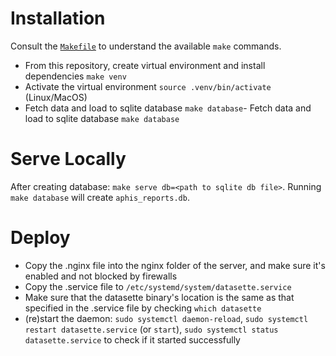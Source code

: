 # Installation
Consult the [`Makefile`](Makefile) to understand the available `make` commands.

- From this repository, create virtual environment and install dependencies `make venv`
- Activate the virtual environment `source .venv/bin/activate` (Linux/MacOS)
- Fetch data and load to sqlite database `make database`- Fetch data and load to sqlite database `make database`

# Serve Locally
After creating database: `make serve db=<path to sqlite db file>`.
Running `make database` will create `aphis_reports.db`.

# Deploy
- Copy the .nginx file into the nginx folder of the server, and make sure it's enabled and not blocked by firewalls
- Copy the .service file to `/etc/systemd/system/datasette.service`
- Make sure that the datasette binary's location is the same as that specified in the .service file by checking `which datasette`
- (re)start the daemon: `sudo systemctl daemon-reload`, `sudo systemctl restart datasette.service` (or `start`), `sudo systemctl status datasette.service` to check if it started successfully 
